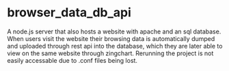 # browser_data_db_api

A node.js server that also hosts a website with apache and an sql database. When users visit the website their browsing data is automatically dumped and uploaded through rest api into the database, which they are later able to view on the same website through zingchart. Rerunning the project is not easily accessable due to .conf files being lost. 
